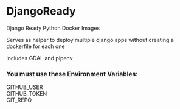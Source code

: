 # DjangoReady
 Django Ready Python Docker Images
 
 Serves as helper to deploy multiple django apps without creating a dockerfile for each one

includes GDAL and pipenv

<h3>You must use these Environment Variables: </h3>
GITHUB_USER<br>
GITHUB_TOKEN<br>
GIT_REPO<br>
